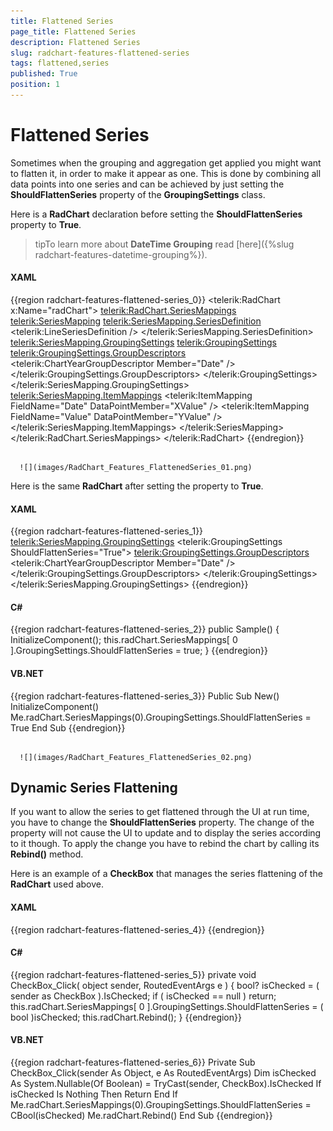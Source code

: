 ```yaml
---
title: Flattened Series
page_title: Flattened Series
description: Flattened Series
slug: radchart-features-flattened-series
tags: flattened,series
published: True
position: 1
---
```


# Flattened Series



Sometimes when the grouping and aggregation get applied you might want to flatten it, in order to make it appear as one. This is done by combining all data points into one series and can be achieved by just setting the __ShouldFlattenSeries__ property of the __GroupingSettings__ class.

Here is a __RadChart__ declaration before setting the __ShouldFlattenSeries__ property to __True__.

>tipTo learn more about __DateTime Grouping__ read [here]({%slug radchart-features-datetime-grouping%}).

#### __XAML__

{{region radchart-features-flattened-series_0}}
	<telerik:RadChart x:Name="radChart">
	    <telerik:RadChart.SeriesMappings>
	        <telerik:SeriesMapping>
	            <telerik:SeriesMapping.SeriesDefinition>
	                <telerik:LineSeriesDefinition />
	            </telerik:SeriesMapping.SeriesDefinition>
	            <telerik:SeriesMapping.GroupingSettings>
	                <telerik:GroupingSettings>
	                    <telerik:GroupingSettings.GroupDescriptors>
	                        <telerik:ChartYearGroupDescriptor Member="Date" />
	                    </telerik:GroupingSettings.GroupDescriptors>
	                </telerik:GroupingSettings>
	            </telerik:SeriesMapping.GroupingSettings>
	            <telerik:SeriesMapping.ItemMappings>
	                <telerik:ItemMapping FieldName="Date"
	                                        DataPointMember="XValue" />
	                <telerik:ItemMapping FieldName="Value"
	                                        DataPointMember="YValue" />
	            </telerik:SeriesMapping.ItemMappings>
	        </telerik:SeriesMapping>
	    </telerik:RadChart.SeriesMappings>
	</telerik:RadChart>
	{{endregion}}






         
      ![](images/RadChart_Features_FlattenedSeries_01.png)

Here is the same __RadChart__ after setting the property to __True__.

#### __XAML__

{{region radchart-features-flattened-series_1}}
	<telerik:SeriesMapping.GroupingSettings>
	    <telerik:GroupingSettings ShouldFlattenSeries="True">
	        <telerik:GroupingSettings.GroupDescriptors>
	            <telerik:ChartYearGroupDescriptor Member="Date" />
	        </telerik:GroupingSettings.GroupDescriptors>
	    </telerik:GroupingSettings>
	</telerik:SeriesMapping.GroupingSettings>
	{{endregion}}



#### __C#__

{{region radchart-features-flattened-series_2}}
	public Sample()
	{
	    InitializeComponent();
	    this.radChart.SeriesMappings[ 0 ].GroupingSettings.ShouldFlattenSeries = true;
	}
	{{endregion}}



#### __VB.NET__

{{region radchart-features-flattened-series_3}}
	Public Sub New()
	 InitializeComponent()
	 Me.radChart.SeriesMappings(0).GroupingSettings.ShouldFlattenSeries = True
	End Sub
	{{endregion}}






         
      ![](images/RadChart_Features_FlattenedSeries_02.png)

## Dynamic Series Flattening

If you want to allow the series to get flattened through the UI at run time, you have to change the __ShouldFlattenSeries__ property. The change of the property will not cause the UI to update and to display the series according to it though. To apply the change you have to rebind the chart by calling its __Rebind()__ method.

Here is an example of a __CheckBox__ that manages the series flattening of the __RadChart__ used above.

#### __XAML__

{{region radchart-features-flattened-series_4}}
	<CheckBox Content="Flatten"
	          Click="CheckBox_Click" />
	{{endregion}}



#### __C#__

{{region radchart-features-flattened-series_5}}
	private void CheckBox_Click( object sender, RoutedEventArgs e )
	{
	    bool? isChecked = ( sender as CheckBox ).IsChecked;
	    if ( isChecked == null )
	        return;
	    this.radChart.SeriesMappings[ 0 ].GroupingSettings.ShouldFlattenSeries = ( bool )isChecked;
	    this.radChart.Rebind();
	}
	{{endregion}}



#### __VB.NET__

{{region radchart-features-flattened-series_6}}
	Private Sub CheckBox_Click(sender As Object, e As RoutedEventArgs)
	 Dim isChecked As System.Nullable(Of Boolean) = TryCast(sender, CheckBox).IsChecked
	 If isChecked Is Nothing Then
	  Return
	 End If
	 Me.radChart.SeriesMappings(0).GroupingSettings.ShouldFlattenSeries = CBool(isChecked)
	 Me.radChart.Rebind()
	End Sub
	{{endregion}}


